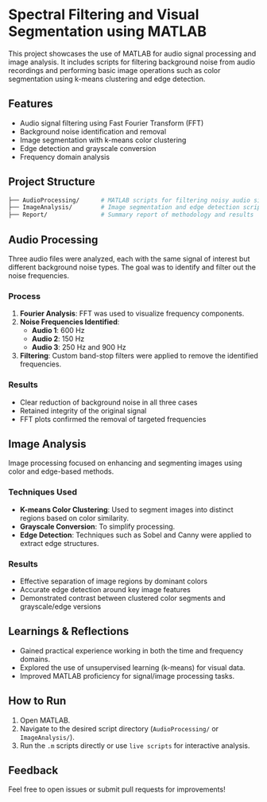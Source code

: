 # Spectral Filtering and Visual Segmentation using MATLAB

This project showcases the use of MATLAB for audio signal processing and image analysis. It includes scripts for filtering background noise from audio recordings and performing basic image operations such as color segmentation using k-means clustering and edge detection.

## Features

- Audio signal filtering using Fast Fourier Transform (FFT)
- Background noise identification and removal
- Image segmentation with k-means color clustering
- Edge detection and grayscale conversion
- Frequency domain analysis

## Project Structure
``` bash
├── AudioProcessing/      # MATLAB scripts for filtering noisy audio signals
├── ImageAnalysis/        # Image segmentation and edge detection scripts
├── Report/               # Summary report of methodology and results
```

## Audio Processing

Three audio files were analyzed, each with the same signal of interest but different background noise types. The goal was to identify and filter out the noise frequencies.

### Process

1. **Fourier Analysis**: FFT was used to visualize frequency components.
2. **Noise Frequencies Identified**:
   - **Audio 1**: 600 Hz
   - **Audio 2**: 150 Hz
   - **Audio 3**: 250 Hz and 900 Hz
3. **Filtering**: Custom band-stop filters were applied to remove the identified frequencies.

### Results

- Clear reduction of background noise in all three cases
- Retained integrity of the original signal
- FFT plots confirmed the removal of targeted frequencies

## Image Analysis

Image processing focused on enhancing and segmenting images using color and edge-based methods.

### Techniques Used

- **K-means Color Clustering**: Used to segment images into distinct regions based on color similarity.
- **Grayscale Conversion**: To simplify processing.
- **Edge Detection**: Techniques such as Sobel and Canny were applied to extract edge structures.

### Results

- Effective separation of image regions by dominant colors
- Accurate edge detection around key image features
- Demonstrated contrast between clustered color segments and grayscale/edge versions


## Learnings & Reflections

- Gained practical experience working in both the time and frequency domains.
- Explored the use of unsupervised learning (k-means) for visual data.
- Improved MATLAB proficiency for signal/image processing tasks.

## How to Run

1. Open MATLAB.
2. Navigate to the desired script directory (`AudioProcessing/` or `ImageAnalysis/`).
3. Run the `.m` scripts directly or use `live scripts` for interactive analysis.

## Feedback

Feel free to open issues or submit pull requests for improvements!
